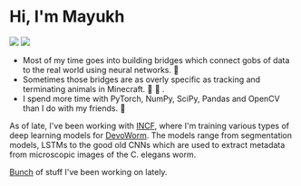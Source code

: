 # Hi, I'm Mayukh

![](https://img.shields.io/twitter/url?label=Twitter&style=social&url=https%3A%2F%2Ftwitter.com%2Fmayukh091)
![](https://img.shields.io/twitter/url?color=Blue&label=Blog&style=flat-square&url=https%3A%2F%2Fmayukhdeb.github.io%2Fblog%2F)
* Most of my time goes into building bridges which connect gobs of data to the real world using neural networks. :bridge_at_night:
* Sometimes those bridges are as overly specific as tracking and terminating animals in Minecraft. :hocho: :chicken: .
* I spend more time with PyTorch, NumPy, SciPy, Pandas and OpenCV than I do with my friends. :space_invader:

As of late, I've been working with [INCF](https://www.incf.org/), where I'm training various types of deep learning models for [DevoWorm](https://github.com/devoworm). The models range from  segmentation models, LSTMs to the good old CNNs which are used to extract metadata from microscopic images of the C. elegans worm. 

[Bunch](https://github.com/devoworm/GSoC-2020/blob/master/Pre-trained%20Models%20(DevLearning)/README.md) of stuff I've been working on lately.

